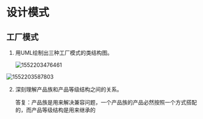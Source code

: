 # 设计模式

## 工厂模式

1. 用UML绘制出三种工厂模式的类结构图。

   ![1552203476461](C:\Users\shenl\AppData\Roaming\Typora\typora-user-images\1552203476461.png)

![1552203587803](C:\Users\shenl\AppData\Roaming\Typora\typora-user-images\1552203587803.png)

2. 深刻理解产品族和产品等级结构之间的关系。

   答复：产品族是用来解决兼容问题，一个产品族的产品必然按照一个方式搭配的，而产品等级结构是用来继承的